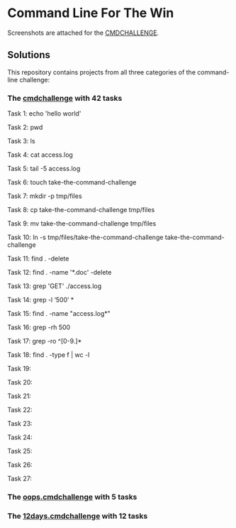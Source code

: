 # Command Line For The Win

Screenshots are attached for the [CMDCHALLENGE](https://cmdchallenge.com/).

## Solutions

This repository contains projects from all three categories of the command-line challenge:

### The [cmdchallenge](https://cmdchallenge.com/) with 42 tasks

Task 1: echo 'hello world'

Task 2: pwd

Task 3: ls

Task 4: cat access.log

Task 5: tail -5 access.log

Task 6: touch take-the-command-challenge

Task 7: mkdir -p tmp/files

Task 8: cp take-the-command-challenge tmp/files

Task 9: mv take-the-command-challenge tmp/files

Task 10: ln -s tmp/files/take-the-command-challenge take-the-command-challenge

Task 11: find . -delete

Task 12: find . -name '*.doc' -delete

Task 13: grep 'GET' ./access.log

Task 14: grep -l ‘500’ *

Task 15: find . -name "access.log*"

Task 16: grep -rh 500

Task 17: grep -ro ^[0-9.]*

Task 18: find . -type f | wc -l

Task 19:

Task 20:

Task 21:

Task 22:

Task 23:

Task 24:

Task 25:

Task 26:

Task 27:

### The [oops.cmdchallenge](https://oops.cmdchallenge.com/) with 5 tasks

### The [12days.cmdchallenge](https://12days.cmdchallenge.com/) with 12 tasks

